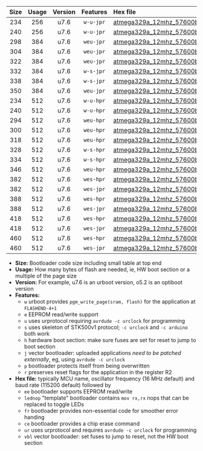 |Size|Usage|Version|Features|Hex file|
|:-:|:-:|:-:|:-:|:--|
|234|256|u7.6|`w-u-jpr`|[atmega329a_12mhz_57600bps_ur_vbl.hex](https://raw.githubusercontent.com/stefanrueger/urboot/main/bootloaders/atmega329a/fcpu_12mhz/57600_bps/atmega329a_12mhz_57600bps_ur_vbl.hex)|
|240|256|u7.6|`w-u-jpr`|[atmega329a_12mhz_57600bps_lednop_ur_vbl.hex](https://raw.githubusercontent.com/stefanrueger/urboot/main/bootloaders/atmega329a/fcpu_12mhz/57600_bps/atmega329a_12mhz_57600bps_lednop_ur_vbl.hex)|
|298|384|u7.6|`weu-jpr`|[atmega329a_12mhz_57600bps_ee_ur_vbl.hex](https://raw.githubusercontent.com/stefanrueger/urboot/main/bootloaders/atmega329a/fcpu_12mhz/57600_bps/atmega329a_12mhz_57600bps_ee_ur_vbl.hex)|
|304|384|u7.6|`weu-jpr`|[atmega329a_12mhz_57600bps_ee_lednop_ur_vbl.hex](https://raw.githubusercontent.com/stefanrueger/urboot/main/bootloaders/atmega329a/fcpu_12mhz/57600_bps/atmega329a_12mhz_57600bps_ee_lednop_ur_vbl.hex)|
|322|384|u7.6|`weu-jpr`|[atmega329a_12mhz_57600bps_ee_lednop_fr_ur_vbl.hex](https://raw.githubusercontent.com/stefanrueger/urboot/main/bootloaders/atmega329a/fcpu_12mhz/57600_bps/atmega329a_12mhz_57600bps_ee_lednop_fr_ur_vbl.hex)|
|332|384|u7.6|`w-s-jpr`|[atmega329a_12mhz_57600bps_vbl.hex](https://raw.githubusercontent.com/stefanrueger/urboot/main/bootloaders/atmega329a/fcpu_12mhz/57600_bps/atmega329a_12mhz_57600bps_vbl.hex)|
|338|384|u7.6|`w-s-jpr`|[atmega329a_12mhz_57600bps_lednop_vbl.hex](https://raw.githubusercontent.com/stefanrueger/urboot/main/bootloaders/atmega329a/fcpu_12mhz/57600_bps/atmega329a_12mhz_57600bps_lednop_vbl.hex)|
|350|384|u7.6|`weu-jpr`|[atmega329a_12mhz_57600bps_ee_lednop_fr_ce_ur_vbl.hex](https://raw.githubusercontent.com/stefanrueger/urboot/main/bootloaders/atmega329a/fcpu_12mhz/57600_bps/atmega329a_12mhz_57600bps_ee_lednop_fr_ce_ur_vbl.hex)|
|234|512|u7.6|`w-u-hpr`|[atmega329a_12mhz_57600bps_ur.hex](https://raw.githubusercontent.com/stefanrueger/urboot/main/bootloaders/atmega329a/fcpu_12mhz/57600_bps/atmega329a_12mhz_57600bps_ur.hex)|
|240|512|u7.6|`w-u-hpr`|[atmega329a_12mhz_57600bps_lednop_ur.hex](https://raw.githubusercontent.com/stefanrueger/urboot/main/bootloaders/atmega329a/fcpu_12mhz/57600_bps/atmega329a_12mhz_57600bps_lednop_ur.hex)|
|294|512|u7.6|`weu-hpr`|[atmega329a_12mhz_57600bps_ee_ur.hex](https://raw.githubusercontent.com/stefanrueger/urboot/main/bootloaders/atmega329a/fcpu_12mhz/57600_bps/atmega329a_12mhz_57600bps_ee_ur.hex)|
|300|512|u7.6|`weu-hpr`|[atmega329a_12mhz_57600bps_ee_lednop_ur.hex](https://raw.githubusercontent.com/stefanrueger/urboot/main/bootloaders/atmega329a/fcpu_12mhz/57600_bps/atmega329a_12mhz_57600bps_ee_lednop_ur.hex)|
|318|512|u7.6|`weu-hpr`|[atmega329a_12mhz_57600bps_ee_lednop_fr_ur.hex](https://raw.githubusercontent.com/stefanrueger/urboot/main/bootloaders/atmega329a/fcpu_12mhz/57600_bps/atmega329a_12mhz_57600bps_ee_lednop_fr_ur.hex)|
|328|512|u7.6|`w-s-hpr`|[atmega329a_12mhz_57600bps.hex](https://raw.githubusercontent.com/stefanrueger/urboot/main/bootloaders/atmega329a/fcpu_12mhz/57600_bps/atmega329a_12mhz_57600bps.hex)|
|334|512|u7.6|`w-s-hpr`|[atmega329a_12mhz_57600bps_lednop.hex](https://raw.githubusercontent.com/stefanrueger/urboot/main/bootloaders/atmega329a/fcpu_12mhz/57600_bps/atmega329a_12mhz_57600bps_lednop.hex)|
|346|512|u7.6|`weu-hpr`|[atmega329a_12mhz_57600bps_ee_lednop_fr_ce_ur.hex](https://raw.githubusercontent.com/stefanrueger/urboot/main/bootloaders/atmega329a/fcpu_12mhz/57600_bps/atmega329a_12mhz_57600bps_ee_lednop_fr_ce_ur.hex)|
|382|512|u7.6|`wes-hpr`|[atmega329a_12mhz_57600bps_ee.hex](https://raw.githubusercontent.com/stefanrueger/urboot/main/bootloaders/atmega329a/fcpu_12mhz/57600_bps/atmega329a_12mhz_57600bps_ee.hex)|
|382|512|u7.6|`wes-jpr`|[atmega329a_12mhz_57600bps_ee_vbl.hex](https://raw.githubusercontent.com/stefanrueger/urboot/main/bootloaders/atmega329a/fcpu_12mhz/57600_bps/atmega329a_12mhz_57600bps_ee_vbl.hex)|
|388|512|u7.6|`wes-hpr`|[atmega329a_12mhz_57600bps_ee_lednop.hex](https://raw.githubusercontent.com/stefanrueger/urboot/main/bootloaders/atmega329a/fcpu_12mhz/57600_bps/atmega329a_12mhz_57600bps_ee_lednop.hex)|
|388|512|u7.6|`wes-jpr`|[atmega329a_12mhz_57600bps_ee_lednop_vbl.hex](https://raw.githubusercontent.com/stefanrueger/urboot/main/bootloaders/atmega329a/fcpu_12mhz/57600_bps/atmega329a_12mhz_57600bps_ee_lednop_vbl.hex)|
|418|512|u7.6|`wes-hpr`|[atmega329a_12mhz_57600bps_ee_lednop_fr.hex](https://raw.githubusercontent.com/stefanrueger/urboot/main/bootloaders/atmega329a/fcpu_12mhz/57600_bps/atmega329a_12mhz_57600bps_ee_lednop_fr.hex)|
|418|512|u7.6|`wes-jpr`|[atmega329a_12mhz_57600bps_ee_lednop_fr_vbl.hex](https://raw.githubusercontent.com/stefanrueger/urboot/main/bootloaders/atmega329a/fcpu_12mhz/57600_bps/atmega329a_12mhz_57600bps_ee_lednop_fr_vbl.hex)|
|460|512|u7.6|`wes-hpr`|[atmega329a_12mhz_57600bps_ee_lednop_fr_ce.hex](https://raw.githubusercontent.com/stefanrueger/urboot/main/bootloaders/atmega329a/fcpu_12mhz/57600_bps/atmega329a_12mhz_57600bps_ee_lednop_fr_ce.hex)|
|460|512|u7.6|`wes-jpr`|[atmega329a_12mhz_57600bps_ee_lednop_fr_ce_vbl.hex](https://raw.githubusercontent.com/stefanrueger/urboot/main/bootloaders/atmega329a/fcpu_12mhz/57600_bps/atmega329a_12mhz_57600bps_ee_lednop_fr_ce_vbl.hex)|

- **Size:** Bootloader code size including small table at top end
- **Usage:** How many bytes of flash are needed, ie, HW boot section or a multiple of the page size
- **Version:** For example, u7.6 is an urboot version, o5.2 is an optiboot version
- **Features:**
  + `w` urboot provides `pgm_write_page(sram, flash)` for the application at `FLASHEND-4+1`
  + `e` EEPROM read/write support
  + `u` uses urprotocol requiring `avrdude -c urclock` for programming
  + `s` uses skeleton of STK500v1 protocol; `-c urclock` and `-c arduino` both work
  + `h` hardware boot section: make sure fuses are set for reset to jump to boot section
  + `j` vector bootloader: uploaded applications *need to be patched externally*, eg, using `avrdude -c urclock`
  + `p` bootloader protects itself from being overwritten
  + `r` preserves reset flags for the application in the register R2
- **Hex file:** typically MCU name, oscillator frequency (16 MHz default) and baud rate (115200 default) followed by
  + `ee` bootloader supports EEPROM read/write
  + `lednop` "template" bootloader contains `mov rx,rx` nops that can be replaced to toggle LEDs
  + `fr` bootloader provides non-essential code for smoother error handing
  + `ce` bootloader provides a chip erase command
  + `ur` uses urprotocol and requires `avrdude -c urclock` for programming
  + `vbl` vector bootloader: set fuses to jump to reset, not the HW boot section

